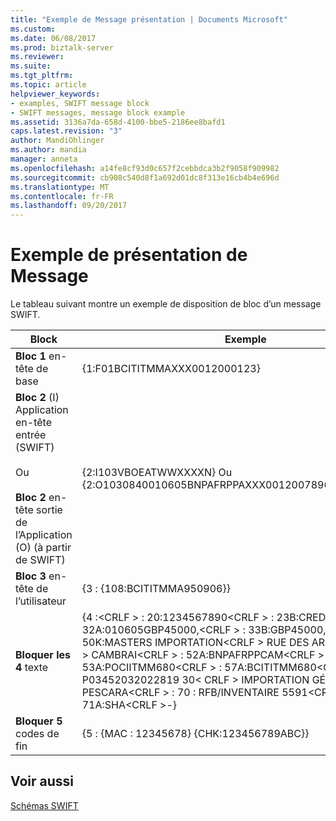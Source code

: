 ```yaml
---
title: "Exemple de Message présentation | Documents Microsoft"
ms.custom: 
ms.date: 06/08/2017
ms.prod: biztalk-server
ms.reviewer: 
ms.suite: 
ms.tgt_pltfrm: 
ms.topic: article
helpviewer_keywords:
- examples, SWIFT message block
- SWIFT messages, message block example
ms.assetid: 3136a7da-658d-4100-bbe5-2186ee8bafd1
caps.latest.revision: "3"
author: MandiOhlinger
ms.author: mandia
manager: anneta
ms.openlocfilehash: a14fe8cf93d0c657f2cebbdca3b2f9058f909982
ms.sourcegitcommit: cb908c540d8f1a692d01dc8f313e16cb4b4e696d
ms.translationtype: MT
ms.contentlocale: fr-FR
ms.lasthandoff: 09/20/2017
---
```

# <a name="sample-message-presentation"></a>Exemple de présentation de Message
Le tableau suivant montre un exemple de disposition de bloc d’un message SWIFT.  
  
|Block|Exemple|  
|-----------|-------------|  
|**Bloc 1** en-tête de base|{1:F01BCITITMMAXXX0012000123}|  
|**Bloc 2** (I) Application en-tête entrée (SWIFT)<br /><br /> Ou<br /><br /> **Bloc 2** en-tête sortie de l’Application (O) (à partir de SWIFT)|{2:I103VBOEATWWXXXXN} Ou {2:O1030840010605BNPAFRPPAXXX00120078960106051051U3|  
|**Bloc 3** en-tête de l’utilisateur|{3 : {108:BCITITMMA950906}}|  
|**Bloquer les 4** texte|{4 :\<CRLF > : 20:1234567890\<CRLF > : 23B:CRED\<CRLF > : 32A:010605GBP45000,\<CRLF > : 33B:GBP45000,\<CRLF > : 50K:MASTERS IMPORTATION\<CRLF > RUE DES ARBRES 119\<CRLF > CAMBRAI\<CRLF > : 52A:BNPAFRPPCAM\<CRLF > : 53A:POCIITMM680\<CRLF > : 57A:BCITITMM680\<CRLF > : 59 : / P03452032022819 30\< CRLF > IMPORTATION GÉNÉRAL\<CRLF > PESCARA\<CRLF > : 70 : RFB/INVENTAIRE 5591\<CRLF > : 71A:SHA\<CRLF >-}|  
|**Bloquer 5** codes de fin|{5 : {MAC : 12345678} {CHK:123456789ABC}}|  
  
## <a name="see-also"></a>Voir aussi  
 [Schémas SWIFT](../../adapters-and-accelerators/accelerator-swift/swift-schemas.md)
